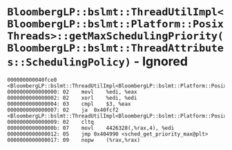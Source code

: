 # `BloombergLP::bslmt::ThreadUtilImpl<BloombergLP::bslmt::Platform::PosixThreads>::getMaxSchedulingPriority(BloombergLP::bslmt::ThreadAttributes::SchedulingPolicy)` - Ignored

```x86asm
000000000040fce0 <BloombergLP::bslmt::ThreadUtilImpl<BloombergLP::bslmt::Platform::PosixThreads>::getMaxSchedulingPriority(BloombergLP::bslmt::ThreadAttributes::SchedulingPolicy)>:
0000000000000000: 02	movl	%edi, %eax
0000000000000002: 02	xorl	%edi, %edi
0000000000000004: 03	cmpl	$3, %eax
0000000000000007: 02	ja	0x40fcf2 <BloombergLP::bslmt::ThreadUtilImpl<BloombergLP::bslmt::Platform::PosixThreads>::getMaxSchedulingPriority(BloombergLP::bslmt::ThreadAttributes::SchedulingPolicy)+0x12>
0000000000000009: 02	cltq	
000000000000000b: 07	movl	4426328(,%rax,4), %edi
0000000000000012: 05	jmp	0x404990 <sched_get_priority_max@plt>
0000000000000017: 09	nopw	(%rax,%rax)
```
